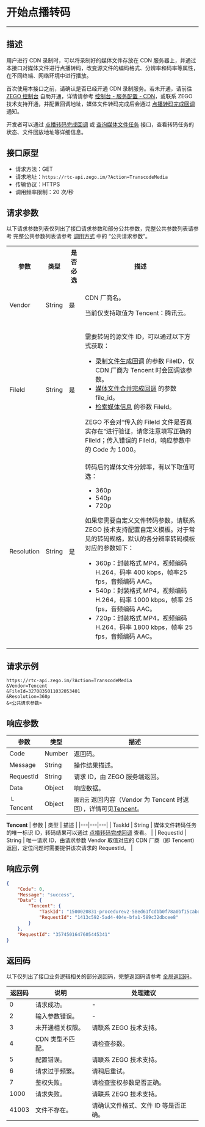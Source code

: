 # 开始点播转码

- - -

## 描述


用户进行 CDN 录制时，可以将录制好的媒体文件存放在 CDN 服务器上，并通过本接口对媒体文件进行点播转码，改变源文件的编码格式、分辨率和码率等属性，在不同终端、网络环境中进行播放。

<Warning title="注意">


首次使用本接口之前，请确认是否已经开通 CDN 录制服务。若未开通，请前往 [ZEGO 控制台](https://console.zego.im) 自助开通，详情请参考 [控制台 - 服务配置 - CDN](/console/service-configuration/activate-cdn-service)，或联系 ZEGO 技术支持开通，并配置回调地址，媒体文件转码完成后会通过 [点播转码完成回调](https://doc-zh.zego.im/article/19694) 通知。

</Warning>



开发者可以通过 [点播转码完成回调](https://doc-zh.zego.im/article/19694) 或 [查询媒体文件任务](https://doc-zh.zego.im/article/19643) 接口，查看转码任务的状态、文件回放地址等详细信息。


## 接口原型

- 请求方法：GET
- 请求地址：`https://rtc-api.zego.im/?Action=TranscodeMedia`
- 传输协议：HTTPS
- 调用频率限制：20 次/秒

## 请求参数

以下请求参数列表仅列出了接口请求参数和部分公共参数，完整公共参数列表请参考 完整公共参数列表请参考 [调用方式](/live-streaming-server/api-reference/accessing-server-apis#公共请求参数) 中的 “公共请求参数”。


<table>

<tbody><tr>
<th>参数</th>
<th>类型</th>
<th>是否必选</th>
<th>描述</th>
</tr>
<tr>
<td>Vendor</td>
<td>String</td>
<td>是</td>
<td><p>CDN 厂商名。</p><p>当前仅支持取值为 Tencent：腾讯云。</p></td>
</tr>
<tr>
<td>FileId</td>
<td>String</td>
<td>是</td>
<td>
<p>需要转码的源文件 ID，可以通过以下方式获取：</p><ul><li><a href="https://doc-zh.zego.im/article/19690" target="blank">录制文件生成回调</a> 的参数 FileID，仅 CDN 厂商为 Tencent 时会回调该参数。</li><li><a href="https://doc-zh.zego.im/article/19692" target="blank">媒体文件合并完成回调</a> 的参数 file_id。</li><li><a href="https://doc-zh.zego.im/article/19637" target="blank">检索媒体信息</a> 的参数 FileId。</li></ul>

<Warning title="注意">
ZEGO 不会对“传入的 FileId 文件是否真实存在”进行验证，请您注意填写正确的 FileId；传入错误的 FileId，响应参数中的 Code 为 1000。
</Warning>

</td>
</tr>
<tr>
<td>Resolution</td>
<td>String</td>
<td>是</td>
<td>
<p>转码后的媒体文件分辨率，有以下取值可选：</p><ul><li>360p</li><li>540p</li><li>720p</li></ul>

<Warning title="注意">
如果您需要自定义文件转码参数，请联系 ZEGO 技术支持配置自定义模板。对于常见的转码规格，默认的各分辨率转码模板对应的参数如下：

- 360p：封装格式 MP4，视频编码 H.264，码率 400 kbps，帧率25 fps，音频编码 AAC。
- 540p：封装格式 MP4，视频编码 H.264，码率 1000 kbps，帧率 25 fps，音频编码 AAC。
- 720p：封装格式 MP4，视频编码 H.264，码率 1800 kbps，帧率 25 fps，音频编码 AAC。

</Warning>

</td>
</tr>
</tbody></table>


## 请求示例

```
https://rtc-api.zego.im/?Action=TranscodeMedia
&Vendor=Tencent
&FileId=3270835011032053401
&Resolution=360p
&<公共请求参数>
```

## 响应参数

| 参数 | 类型 | 描述 |
|---|---|---|
| Code | Number | 返回码。 |
| Message | String | 操作结果描述。 |
| RequestId | String | 请求 ID，由 ZEGO 服务端返回。 |
| Data | Object | 响应数据。 |
| └ Tencent | Object | <code>腾讯云</code> 返回内容（Vendor 为 Tencent 时返回），详情可见[Tencent](#tencent)。 |

<a id="tencent"></a>
**Tencent**
| 参数 | 类型 | 描述 |
|---|---|---|
| TaskId | String | 媒体文件转码任务的唯一标识 ID，转码结果可以通过 <a href="https://doc-zh.zego.im/article/19694" target="blank">点播转码完成回调</a> 查看。 |
| RequestId | String | 唯一请求 ID，由请求参数 Vendor 取值对应的 CDN 厂商（即 Tencent）返回，定位问题时需要提供该次请求的 RequestId。 |



## 响应示例

```json
{
    "Code": 0,
    "Message": "success",
    "Data": {
        "Tencent": {
            "TaskId": "1500020831-procedurev2-58ed61fcdbb0f78a0bf15cabd8ae4713tt0",
            "RequestId": "1413c592-5ad4-404e-bfa1-589c32dbcee8"
        }
    },
    "RequestId": "3574501647605445341"
}
```

## 返回码

以下仅列出了接口业务逻辑相关的部分返回码，完整返回码请参考 [全局返回码](https://doc-zh.zego.im/)。

|返回码|说明|处理建议|
|-----|------|-----|
| 0 | 请求成功。 |-|
| 2 | 输入参数错误。 |-|
| 3 | 未开通相关权限。 | 请联系 ZEGO 技术支持。|
| 4 | CDN 类型不匹配。 | 请检查参数。|
| 5 | 配置错误。 | 请联系 ZEGO 技术支持。|
| 6 | 请求过于频繁。 | 请稍后重试。|
| 7 | 鉴权失败。 | 请检查鉴权参数是否正确。|
| 1000  | 请求失败。 | 请联系 ZEGO 技术支持。|
| 41003  | 文件不存在。 | 请确认文件格式、文件 ID 等是否正确。|
